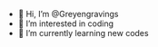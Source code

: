 - 👋 Hi, I’m @Greyengravings
- 👀 I’m interested in coding
- 🌱 I’m currently learning new codes

<!---
Greyengravings/Greyengravings is a ✨ special ✨ repository because its `README.md` (this file) appears on your GitHub profile.
You can click the Preview link to take a look at your changes.
--->
